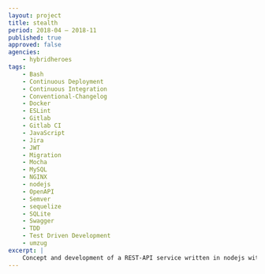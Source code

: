 ```yaml
---
layout: project
title: stealth
period: 2018-04 – 2018-11
published: true
approved: false
agencies:
    - hybridheroes
tags:
    - Bash
    - Continuous Deployment
    - Continuous Integration
    - Conventional-Changelog
    - Docker
    - ESLint
    - Gitlab
    - Gitlab CI
    - JavaScript
    - Jira
    - JWT
    - Migration
    - Mocha
    - MySQL
    - NGINX
    - nodejs
    - OpenAPI
    - Semver
    - sequelize
    - SQLite
    - Swagger
    - TDD
    - Test Driven Development
    - umzug
excerpt: |
    Concept and development of a REST-API service written in nodejs with continuous integration, testing & deployment using docker and gitlab ci.
---
```

